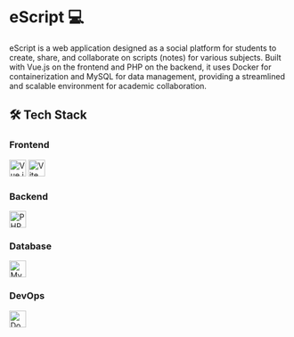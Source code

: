 # eScript 💻 

eScript is a web application designed as a social platform for students to create, share, and collaborate on scripts (notes) for various subjects. Built with Vue.js on the frontend and PHP on the backend, it uses Docker for containerization and MySQL for data management, providing a streamlined and scalable environment for academic collaboration.

## 🛠️ Tech Stack

### Frontend
<img src="https://cdn.jsdelivr.net/gh/devicons/devicon/icons/vuejs/vuejs-original.svg" alt="Vue.js" width="30"/> <img src="https://vitejs.dev/logo.svg" alt="Vite" width="30"/>

### Backend
<img src="https://cdn.jsdelivr.net/gh/devicons/devicon/icons/php/php-original.svg" alt="PHP" width="30"/>

### Database
<img src="https://cdn.jsdelivr.net/gh/devicons/devicon/icons/mysql/mysql-original.svg" alt="MySQL" width="30"/>

### DevOps
<img src="https://cdn.jsdelivr.net/gh/devicons/devicon/icons/docker/docker-original.svg" alt="Docker" width="30"/>

